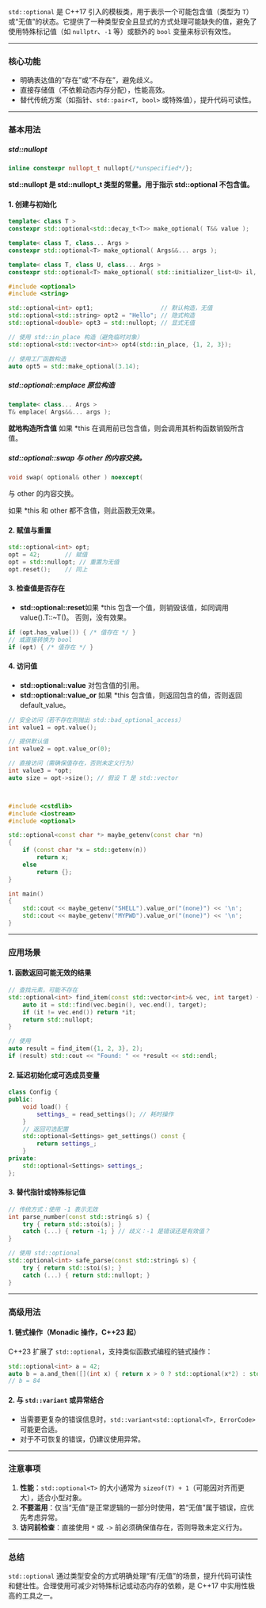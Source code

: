 

`std::optional` 是 C++17 引入的模板类，用于表示一个可能包含值（类型为 `T`）或“无值”的状态。它提供了一种类型安全且显式的方式处理可能缺失的值，避免了使用特殊标记值（如 `nullptr`、`-1` 等）或额外的 `bool` 变量来标识有效性。

---

### **核心功能**
- 明确表达值的“存在”或“不存在”，避免歧义。
- 直接存储值（不依赖动态内存分配），性能高效。
- 替代传统方案（如指针、`std::pair<T, bool>` 或特殊值），提升代码可读性。

---

### **基本用法**

##### std::nullopt 
```cpp
inline constexpr nullopt_t nullopt{/*unspecified*/};
```
**std::nullopt 是 std::nullopt_t 类型的常量。用于指示 std::optional 不包含值。**


#### 1. **创建与初始化**
```cpp
template< class T >
constexpr std::optional<std::decay_t<T>> make_optional( T&& value );

template< class T, class... Args >
constexpr std::optional<T> make_optional( Args&&... args );

template< class T, class U, class... Args >
constexpr std::optional<T> make_optional( std::initializer_list<U> il,  Args&&... args );
```


```cpp
#include <optional>
#include <string>

std::optional<int> opt1;                   // 默认构造，无值
std::optional<std::string> opt2 = "Hello"; // 隐式构造
std::optional<double> opt3 = std::nullopt; // 显式无值

// 使用 std::in_place 构造（避免临时对象）
std::optional<std::vector<int>> opt4(std::in_place, {1, 2, 3});

// 使用工厂函数构造
auto opt5 = std::make_optional(3.14);
```

##### std::optional<T>::emplace  原位构造
```cpp
template< class... Args >
T& emplace( Args&&... args );
```
**就地构造所含值** 如果 *this 在调用前已包含值，则会调用其析构函数销毁所含值。


##### std::optional<T>::swap 与 other 的内容交换。
```cpp
void swap( optional& other ) noexcept(
```
与 other 的内容交换。

如果 *this 和 other 都不含值，则此函数无效果。

#### 2. **赋值与重置**
```cpp
std::optional<int> opt;
opt = 42;       // 赋值
opt = std::nullopt; // 重置为无值
opt.reset();    // 同上
```

#### 3. **检查值是否存在**
- **std::optional<T>::reset**如果 *this 包含一个值，则销毁该值，如同调用 value().T::~T()。 否则，没有效果。
```cpp
if (opt.has_value()) { /* 值存在 */ }
// 或直接转换为 bool
if (opt) { /* 值存在 */ }
```

#### 4. **访问值**

- **std::optional<T>::value** 对包含值的引用。
- **std::optional<T>::value_or** 如果 *this 包含值，则返回包含的值，否则返回 default_value。

```cpp
// 安全访问（若不存在则抛出 std::bad_optional_access）
int value1 = opt.value();

// 提供默认值
int value2 = opt.value_or(0);

// 直接访问（需确保值存在，否则未定义行为）
int value3 = *opt;
auto size = opt->size(); // 假设 T 是 std::vector



#include <cstdlib>
#include <iostream>
#include <optional>

std::optional<const char *> maybe_getenv(const char *n)
{
    if (const char *x = std::getenv(n))
        return x;
    else
        return {};
}

int main()
{
    std::cout << maybe_getenv("SHELL").value_or("(none)") << '\n';
    std::cout << maybe_getenv("MYPWD").value_or("(none)") << '\n';
}
```

---

### **应用场景**

#### 1. **函数返回可能无效的结果**
```cpp
// 查找元素，可能不存在
std::optional<int> find_item(const std::vector<int>& vec, int target) {
    auto it = std::find(vec.begin(), vec.end(), target);
    if (it != vec.end()) return *it;
    return std::nullopt;
}

// 使用
auto result = find_item({1, 2, 3}, 2);
if (result) std::cout << "Found: " << *result << std::endl;
```

#### 2. **延迟初始化或可选成员变量**
```cpp
class Config {
public:
    void load() {
        settings_ = read_settings(); // 耗时操作
    }
    // 返回可选配置
    std::optional<Settings> get_settings() const {
        return settings_;
    }
private:
    std::optional<Settings> settings_;
};
```

#### 3. **替代指针或特殊标记值**
```cpp
// 传统方式：使用 -1 表示无效
int parse_number(const std::string& s) {
    try { return std::stoi(s); }
    catch (...) { return -1; } // 歧义：-1 是错误还是有效值？
}

// 使用 std::optional
std::optional<int> safe_parse(const std::string& s) {
    try { return std::stoi(s); }
    catch (...) { return std::nullopt; }
}
```

---

### **高级用法**

#### 1. **链式操作（Monadic 操作，C++23 起）**
C++23 扩展了 `std::optional`，支持类似函数式编程的链式操作：
```cpp
std::optional<int> a = 42;
auto b = a.and_then([](int x) { return x > 0 ? std::optional(x*2) : std::nullopt; });
// b = 84
```

#### 2. **与 `std::variant` 或异常结合**
- 当需要更复杂的错误信息时，`std::variant<std::optional<T>, ErrorCode>` 可能更合适。
- 对于不可恢复的错误，仍建议使用异常。

---

### **注意事项**
1. **性能**：`std::optional<T>` 的大小通常为 `sizeof(T) + 1`（可能因对齐而更大），适合小型对象。
2. **不要滥用**：仅当“无值”是正常逻辑的一部分时使用，若“无值”属于错误，应优先考虑异常。
3. **访问前检查**：直接使用 `*` 或 `->` 前必须确保值存在，否则导致未定义行为。

---

### **总结**
`std::optional` 通过类型安全的方式明确处理“有/无值”的场景，提升代码可读性和健壮性。合理使用可减少对特殊标记或动态内存的依赖，是 C++17 中实用性极高的工具之一。